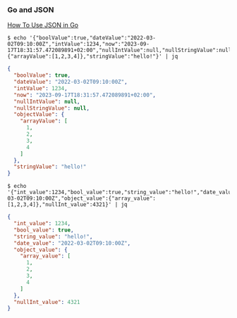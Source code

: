 ### Go and JSON

[How To Use JSON in Go](https://www.digitalocean.com/community/tutorials/how-to-use-json-in-go)

```shell
$ echo '{"boolValue":true,"dateValue":"2022-03-02T09:10:00Z","intValue":1234,"now":"2023-09-17T18:31:57.472089891+02:00","nullIntValue":null,"nullStringValue":null,"objectValue":{"arrayValue":[1,2,3,4]},"stringValue":"hello!"}' | jq
```

```json
{
  "boolValue": true,
  "dateValue": "2022-03-02T09:10:00Z",
  "intValue": 1234,
  "now": "2023-09-17T18:31:57.472089891+02:00",
  "nullIntValue": null,
  "nullStringValue": null,
  "objectValue": {
    "arrayValue": [
      1,
      2,
      3,
      4
    ]
  },
  "stringValue": "hello!"
}
```

```shell
$ echo '{"int_value":1234,"bool_value":true,"string_value":"hello!","date_value":"2022-03-02T09:10:00Z","object_value":{"array_value":[1,2,3,4]},"nullInt_value":4321}' | jq
```

```json
{
  "int_value": 1234,
  "bool_value": true,
  "string_value": "hello!",
  "date_value": "2022-03-02T09:10:00Z",
  "object_value": {
    "array_value": [
      1,
      2,
      3,
      4
    ]
  },
  "nullInt_value": 4321
}
```
